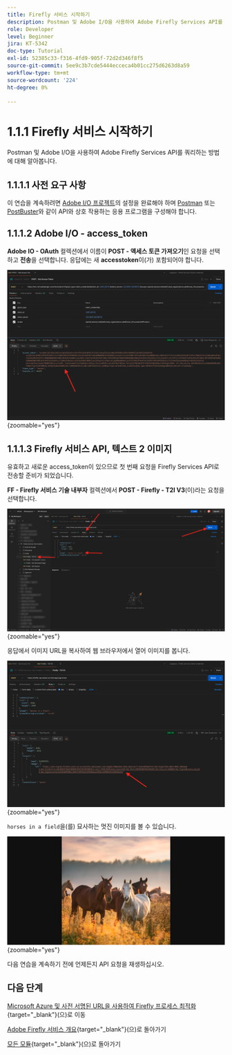 ```yaml
---
title: Firefly 서비스 시작하기
description: Postman 및 Adobe I/O을 사용하여 Adobe Firefly Services API를 쿼리하는 방법에 대해 알아봅니다
role: Developer
level: Beginner
jira: KT-5342
doc-type: Tutorial
exl-id: 52385c33-f316-4fd9-905f-72d2d346f8f5
source-git-commit: 5ee9c3b7cde5444ecceca4b01cc275d6263d8a59
workflow-type: tm+mt
source-wordcount: '224'
ht-degree: 0%

---
```


# 1.1.1 Firefly 서비스 시작하기

Postman 및 Adobe I/O을 사용하여 Adobe Firefly Services API를 쿼리하는 방법에 대해 알아봅니다.

## 1.1.1.1 사전 요구 사항

이 연습을 계속하려면 [Adobe I/O 프로젝트](./../../../modules/getting-started/gettingstarted/ex6.md)의 설정을 완료해야 하며 [Postman](./../../../modules/getting-started/gettingstarted/ex7.md) 또는 [PostBuster](./../../../modules/getting-started/gettingstarted/ex8.md)와 같이 API와 상호 작용하는 응용 프로그램을 구성해야 합니다.

## 1.1.1.2 Adobe I/O - access_token

**Adobe IO - OAuth** 컬렉션에서 이름이 **POST - 액세스 토큰 가져오기**&#x200B;인 요청을 선택하고 **전송**&#x200B;을 선택합니다. 응답에는 새 **accesstoken**&#x200B;이(가) 포함되어야 합니다.

![Postman](./images/ioauthresp.png){zoomable="yes"}

## 1.1.1.3 Firefly 서비스 API, 텍스트 2 이미지

유효하고 새로운 access_token이 있으므로 첫 번째 요청을 Firefly Services API로 전송할 준비가 되었습니다.

**FF - Firefly 서비스 기술 내부자** 컬렉션에서 **POST - Firefly - T2I V3**(이)라는 요청을 선택합니다.

![Firefly](./images/ff1.png){zoomable="yes"}

응답에서 이미지 URL을 복사하여 웹 브라우저에서 열어 이미지를 봅니다.

![Firefly](./images/ff2.png){zoomable="yes"}

`horses in a field`을(를) 묘사하는 멋진 이미지를 볼 수 있습니다.

![Firefly](./images/ff3.png){zoomable="yes"}

다음 연습을 계속하기 전에 언제든지 API 요청을 재생하십시오.

## 다음 단계

[Microsoft Azure 및 사전 서명된 URL을 사용하여 Firefly 프로세스 최적화](./ex2.md){target="_blank"}(으)로 이동

[Adobe Firefly 서비스 개요](./firefly-services.md){target="_blank"}(으)로 돌아가기

[모든 모듈](./../../../overview.md){target="_blank"}(으)로 돌아가기
